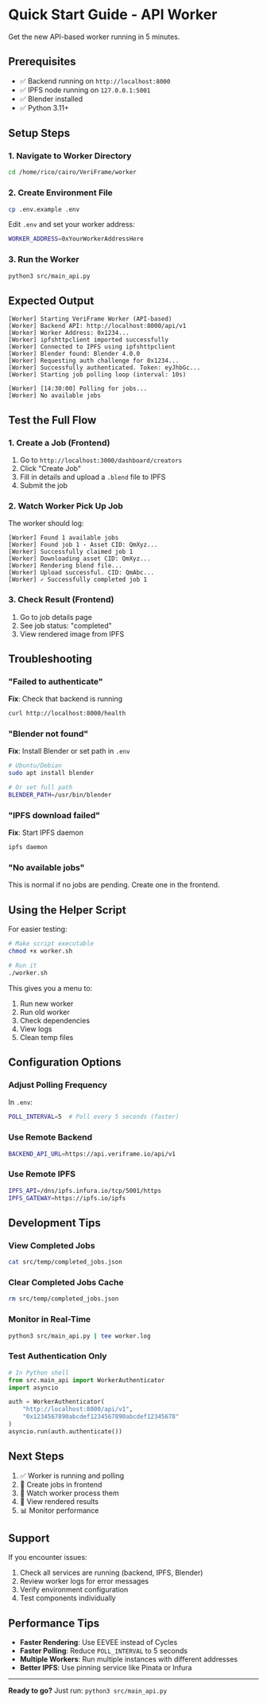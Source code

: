 # Quick Start Guide - API Worker

Get the new API-based worker running in 5 minutes.

## Prerequisites

- ✅ Backend running on `http://localhost:8000`
- ✅ IPFS node running on `127.0.0.1:5001`
- ✅ Blender installed
- ✅ Python 3.11+

## Setup Steps

### 1. Navigate to Worker Directory
```bash
cd /home/rico/cairo/VeriFrame/worker
```

### 2. Create Environment File
```bash
cp .env.example .env
```

Edit `.env` and set your worker address:
```bash
WORKER_ADDRESS=0xYourWorkerAddressHere
```

### 3. Run the Worker
```bash
python3 src/main_api.py
```

## Expected Output

```
[Worker] Starting VeriFrame Worker (API-based)
[Worker] Backend API: http://localhost:8000/api/v1
[Worker] Worker Address: 0x1234...
[Worker] ipfshttpclient imported successfully
[Worker] Connected to IPFS using ipfshttpclient
[Worker] Blender found: Blender 4.0.0
[Worker] Requesting auth challenge for 0x1234...
[Worker] Successfully authenticated. Token: eyJhbGc...
[Worker] Starting job polling loop (interval: 10s)

[Worker] [14:30:00] Polling for jobs...
[Worker] No available jobs
```

## Test the Full Flow

### 1. Create a Job (Frontend)
1. Go to `http://localhost:3000/dashboard/creators`
2. Click "Create Job"
3. Fill in details and upload a `.blend` file to IPFS
4. Submit the job

### 2. Watch Worker Pick Up Job
The worker should log:
```
[Worker] Found 1 available jobs
[Worker] Found job 1 - Asset CID: QmXyz...
[Worker] Successfully claimed job 1
[Worker] Downloading asset CID: QmXyz...
[Worker] Rendering blend file...
[Worker] Upload successful. CID: QmAbc...
[Worker] ✓ Successfully completed job 1
```

### 3. Check Result (Frontend)
1. Go to job details page
2. See job status: "completed"
3. View rendered image from IPFS

## Troubleshooting

### "Failed to authenticate"
**Fix**: Check that backend is running
```bash
curl http://localhost:8000/health
```

### "Blender not found"
**Fix**: Install Blender or set path in `.env`
```bash
# Ubuntu/Debian
sudo apt install blender

# Or set full path
BLENDER_PATH=/usr/bin/blender
```

### "IPFS download failed"
**Fix**: Start IPFS daemon
```bash
ipfs daemon
```

### "No available jobs"
This is normal if no jobs are pending. Create one in the frontend.

## Using the Helper Script

For easier testing:
```bash
# Make script executable
chmod +x worker.sh

# Run it
./worker.sh
```

This gives you a menu to:
1. Run new worker
2. Run old worker  
3. Check dependencies
4. View logs
5. Clean temp files

## Configuration Options

### Adjust Polling Frequency
In `.env`:
```bash
POLL_INTERVAL=5  # Poll every 5 seconds (faster)
```

### Use Remote Backend
```bash
BACKEND_API_URL=https://api.veriframe.io/api/v1
```

### Use Remote IPFS
```bash
IPFS_API=/dns/ipfs.infura.io/tcp/5001/https
IPFS_GATEWAY=https://ipfs.io/ipfs
```

## Development Tips

### View Completed Jobs
```bash
cat src/temp/completed_jobs.json
```

### Clear Completed Jobs Cache
```bash
rm src/temp/completed_jobs.json
```

### Monitor in Real-Time
```bash
python3 src/main_api.py | tee worker.log
```

### Test Authentication Only
```python
# In Python shell
from src.main_api import WorkerAuthenticator
import asyncio

auth = WorkerAuthenticator(
    "http://localhost:8000/api/v1",
    "0x1234567890abcdef1234567890abcdef12345678"
)
asyncio.run(auth.authenticate())
```

## Next Steps

1. ✅ Worker is running and polling
2. 📝 Create jobs in frontend
3. 👀 Watch worker process them
4. 🎨 View rendered results
5. 📊 Monitor performance

## Support

If you encounter issues:
1. Check all services are running (backend, IPFS, Blender)
2. Review worker logs for error messages
3. Verify environment configuration
4. Test components individually

## Performance Tips

- **Faster Rendering**: Use EEVEE instead of Cycles
- **Faster Polling**: Reduce `POLL_INTERVAL` to 5 seconds
- **Multiple Workers**: Run multiple instances with different addresses
- **Better IPFS**: Use pinning service like Pinata or Infura

---

**Ready to go?** Just run: `python3 src/main_api.py`
